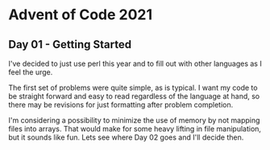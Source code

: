 # Advent of Code 2021

## Day 01 - Getting Started

I've decided to just use perl this year and to fill out with other languages as I feel the urge.

The first set of problems were quite simple, as is typical.  I want my code to be straight forward and easy to read regardless of the language at hand, so there may be revisions for just formatting after problem completion.

I'm considering a possibility to minimize the use of memory by not mapping files into arrays.  That would make for some heavy lifting in file manipulation, but it sounds like fun.  Lets see where Day 02 goes and I'll decide then.
